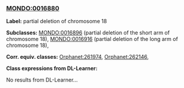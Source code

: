 
### [MONDO:0016880](http://purl.obolibrary.org/obo/MONDO_0016880)
**Label:** partial deletion of chromosome 18

**Subclasses:** [MONDO:0016896](http://purl.obolibrary.org/obo/MONDO_0016896) (partial deletion of the short arm of chromosome 18), [MONDO:0016916](http://purl.obolibrary.org/obo/MONDO_0016916) (partial deletion of the long arm of chromosome 18), 

**Corr. equiv. classes:** [Orphanet:261974](http://www.orpha.net/ORDO/Orphanet_261974), [Orphanet:262146](http://www.orpha.net/ORDO/Orphanet_262146), 

**Class expressions from DL-Learner:**

No results from DL-Learner...



